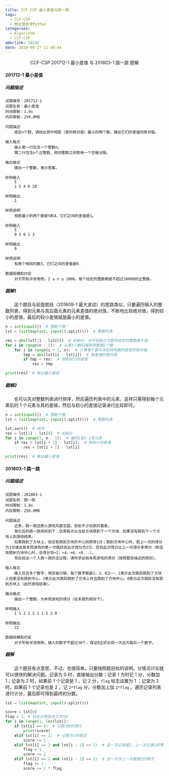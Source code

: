 ```yaml
---
title: CCF-CSP 最小差值与跳一跳
tags:
  - CCF-CSP
  - 教女朋友学Python
categories:
  - Algorithm
  - CCF-CSP
abbrlink: 18234
date: 2018-09-27 11:48:44
---
```


<center>CCF-CSP 201712-1 最小差值 与 201803-1 跳一跳 题解</center>

<!--more-->

#### 201712-1 最小差值

##### 问题描述

```
试题编号：201712-1
试题名称：最小差值
时间限制：1.0s
内存限制：256.0MB

问题描述
    给定n个数，请找出其中相差（差的绝对值）最小的两个数，输出它们的差值的绝对值。

输入格式
    输入第一行包含一个整数n。
    第二行包含n个正整数，相邻整数之间使用一个空格分隔。

输出格式
    输出一个整数，表示答案。

样例输入
    5
    1 5 4 8 20

样例输出
    1

样例说明
    相差最小的两个数是5和4，它们之间的差值是1。

样例输入
    5
    9 3 6 1 3

样例输出
    0

样例说明
    有两个相同的数3，它们之间的差值是0.

数据规模和约定
    对于所有评测用例，2 ≤ n ≤ 1000，每个给定的整数都是不超过10000的正整数。
```

##### 题解1

　　这个题目与前面题目（201609-1 最大波动）的思路类似，只要遍历输入的整数列表，得到元素与其后面元素的元素差值的绝对值，不断地比较绝对值，得到较小的差值，最后的较小差值就是最小的差值。

```python
n = int(input())  # 整数个数
lst = list(map(int, input().split()))  # 整数列表

res = abs(lst[1] - lst[0])  # 初始化，也可初始化为题目给定的整数最大值
for i in range(n - 1):  # 从第1个数扫描到倒数第2个数
    for j in range(i + 1, n):  # 计算每个数与其后所有数的差值的绝对值
        tmp = abs(lst[i] - lst[j])  # 取差值的绝对值
        if tmp < res:  # 得到较小的差值
            res = tmp

print(res)  # 输出最小差值
```

##### 题解2

　　也可以先对整数列表进行排序，然后遍历列表中的元素，这样只需得到每个元素后的 1 个元素与其的差值，然后与较小的差值记录进行比较即可。

```python
n = int(input())  # 整数个数
lst = list(map(int, input().split()))  # 整数列表

lst.sort()  # 排序
res = lst[1] - lst[0]  # 初始化
for i in range(1, n - 1):  # 遍历1到n-1号元素
    if res > lst[i + 1] - lst[i]:  # 取较小的差值
        res = lst[i + 1] - lst[i]

print(res)  # 输出最小差值
```

#### 201803-1 跳一跳

##### 问题描述

```
试题编号：201803-1
试题名称：跳一跳
时间限制：1.0s
内存限制：256.0MB

问题描述
    近来，跳一跳这款小游戏风靡全国，受到不少玩家的喜爱。
    简化后的跳一跳规则如下：玩家每次从当前方块跳到下一个方块，如果没有跳到下一个方块上则游戏结束。
    如果跳到了方块上，但没有跳到方块的中心则获得1分；跳到方块中心时，若上一次的得分为1分或这是本局游戏的第一次跳跃则此次得分为2分，否则此次得分比上一次得分多两分（即连续跳到方块中心时，总得分将+2，+4，+6，+8...）。
    现在给出一个人跳一跳的全过程，请你求出他本局游戏的得分（按照题目描述的规则）。

输入格式
    输入包含多个数字，用空格分隔，每个数字都是1，2，0之一，1表示此次跳跃跳到了方块上但是没有跳到中心，2表示此次跳跃跳到了方块上并且跳到了方块中心，0表示此次跳跃没有跳到方块上（此时游戏结束）。

输出格式
    输出一个整数，为本局游戏的得分（在本题的规则下）。

样例输入
    1 1 2 2 2 1 1 2 2 0

样例输出
    22

数据规模和约定
    对于所有评测用例，输入的数字不超过30个，保证0正好出现一次且为最后一个数字。
```

##### 题解

　　这个题目有点意思，不过，也很简单。只要按照题目给的说明，分情况讨论就可以很快的解决问题。记录为 0 时，直接输出分数；记录 1 为时记 1 分，分数加 1；记录为 2 时，如果前 1 个记录是 1 ，记 2 分，`flag` 标志设置为 1 ；记录为 2 时，如果前 1 个记录也是 2 ，记 `2*flag` 分，分数加上加 `2*flag` 。遍历记录列表进行计分，最后即可得到最终的分数。

```python
lst = list(map(int, input().split()))

score = lst[0]
flag = 1  # 标志记录连续几次为2
for i in range(1, len(lst)):
    if lst[i] == 0:  # 记录为0的情况
        print(score)
    elif lst[i] == 1:  # 记录为1的情况
        score += 1
    elif lst[i] == 2 and lst[i - 1] == 1:  # 这一次记录是2，上一次记录1的情况
        flag = 1
        score += 2
    elif lst[i] == 2 and lst[i - 1] == 2:  # 这一次与上一次都是2的情况
        flag += 1
        score += 2 * flag
```

